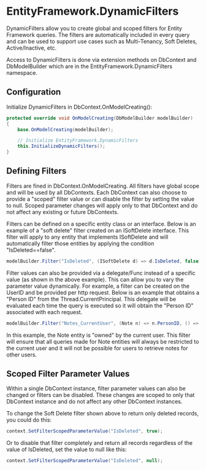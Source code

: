 EntityFramework.DynamicFilters
==============================

DynamicFilters allow you to create global and scoped filters for Entity Framework queries.  The filters are automatically included in every query and can be used to support use cases such as Multi-Tenancy, Soft Deletes, Active/Inactive, etc.

Access to DynamicFilters is done via extension methods on DbContext and DbModelBuilder which are in the EntityFramework.DynamicFilters namespace.

Configuration
-----------------------
Initialize DynamicFilters in DbContext.OnModelCreating():

```csharp
protected override void OnModelCreating(DbModelBuilder modelBuilder)
{
    base.OnModelCreating(modelBuilder);

    // Initialize EntityFramework.DynamicFilters
    this.InitializeDynamicFilters();
}
```

Defining Filters
-----------------------

Filters are fined in DbContext.OnModelCreating.  All filters have global scope and will be used by all DbContexts.  Each DbContext can also choose to provide a "scoped" filter value or can disable the filter by setting the value to null.  Scoped parameter changes will apply only to that DbContext and do not affect any existing or future DbContexts.

Filters can be defined on a specific entity class or an interface.  Below is an example of a "soft delete" filter created on an ISoftDelete interface.  This filter will apply to any entity that implements ISoftDelete and will automatically filter those entities by applying the condition "IsDeleted==false".

```csharp
modelBuilder.Filter("IsDeleted", (ISoftDelete d) => d.IsDeleted, false);
```

Filter values can also be provided via a delegate/Func<Object> instead of a specific value (as shown in the above example).  This can allow you to vary the parameter value dynamically.  For example, a filter can be created on the UserID and be provided per http request.  Below is an example that obtains a "Person ID" from the Thread.CurrentPrincipal.  This delegate will be evaluated each time the query is executed so it will obtain the "Person ID" associated with each request.
```csharp
modelBuilder.Filter("Notes_CurrentUser", (Note n) => n.PersonID, () => SessionPrincipal.PersonIDFromPrincipal(Thread.CurrentPrincipal));
```
In this example, the Note entity is "owned" by the current user.  This filter will ensure that all queries made for Note entities will always be restricted to the current user and it will not be possible for users to retrieve notes for other users.


Scoped Filter Parameter Values
------------------------------
Within a single DbContext instance, filter parameter values can also be changed or filters can be disabled.  These changes are scoped to only that DbContext instance and do not affect any other DbContext instances.

To change the Soft Delete filter shown above to return only deleted records, you could do this:
```csharp
context.SetFilterScopedParameterValue("IsDeleted", true);
```

Or to disable that filter completely and return all records regardless of the value of IsDeleted, set the value to null like this:
```csharp
context.SetFilterScopedParameterValue("IsDeleted", null);
```


